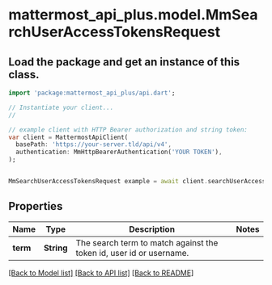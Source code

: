 # mattermost_api_plus.model.MmSearchUserAccessTokensRequest

## Load the package and get an instance of this class.
```dart
import 'package:mattermost_api_plus/api.dart';

// Instantiate your client...
//

// example client with HTTP Bearer authorization and string token:
var client = MattermostApiClient(
  basePath: 'https://your-server.tld/api/v4',
  authentication: MmHttpBearerAuthentication('YOUR TOKEN'),
);


MmSearchUserAccessTokensRequest example = await client.searchUserAccessTokensRequest.FUNCTION_THAT_RETURNS_THIS_CLASS();

```

## Properties
Name | Type | Description | Notes
------------ | ------------- | ------------- | -------------
**term** | **String** | The search term to match against the token id, user id or username. | 

[[Back to Model list]](../GENERATED_README.md#documentation-for-models) [[Back to API list]](../GENERATED_README.md#documentation-for-api-endpoints) [[Back to README]](../GENERATED_README.md)


